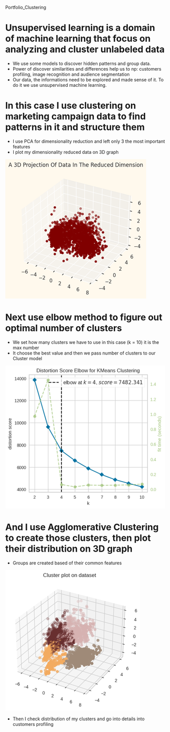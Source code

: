  Portfolio_Clustering

# Unsupervised learning is a domain of machine learning that focus on analyzing and cluster unlabeled data
* We use some models to discover hidden patterns and group data.
* Power of discover similarities and differences help us to np: customers profiling, image recognition and audience segmentation
* Our data, the informations need to be explored and made sense of it. To do it we use unsupervised machine learning.

# In this case I use clustering on marketing campaign data to find patterns in it and structure them
* I use PCA for dimensionality reduction and left only 3 the most important features
* I plot my dimensionality reduced data on 3D graph

![](https://github.com/JakubTabor/Portfolio_Clustering/blob/main/Images/3D_data_projection.png)

# Next use elbow method to figure out optimal number of clusters
* We set how many clusters we have to use in this case (k = 10) it is the max number
* It choose the best value and then we pass number of clusters to our Cluster model

![](https://github.com/JakubTabor/Portfolio_Clustering/blob/main/Images/elbow_method.png)

# And I use Agglomerative Clustering to create those clusters, then plot their distribution on 3D graph
* Groups are created based of their common features

![](https://github.com/JakubTabor/Portfolio_Clustering/blob/main/Images/cluster_plot.png)

* Then I check distribution of my clusters and go into details into customers profiling

